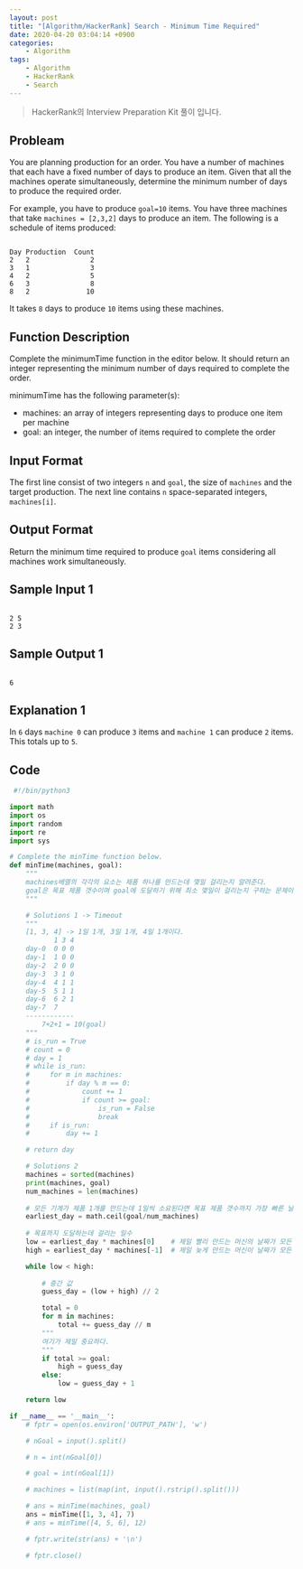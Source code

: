 ```yaml
---
layout: post
title: "[Algorithm/HackerRank] Search - Minimum Time Required"
date: 2020-04-20 03:04:14 +0900
categories: 
    - Algorithm
tags:
    - Algorithm
    - HackerRank
    - Search
---
```


> HackerRank의 Interview Preparation Kit 풀이 입니다.

<!-- more -->


## Probleam
You are planning production for an order. You have a number of machines that each have a fixed number of days to produce an item. Given that all the machines operate simultaneously, determine the minimum number of days to produce the required order.

For example, you have to produce `goal=10` items. You have three machines that take `machines = [2,3,2]` days to produce an item. The following is a schedule of items produced:
```

Day Production  Count
2   2               2
3   1               3
4   2               5
6   3               8
8   2              10
```

It takes `8` days to produce `10` items using these machines.

## Function Description
Complete the minimumTime function in the editor below. It should return an integer representing the minimum number of days required to complete the order.

minimumTime has the following parameter(s):
- machines: an array of integers representing days to produce one item per machine
- goal: an integer, the number of items required to complete the order


## Input Format
The first line consist of two integers `n` and `goal`, the size of `machines` and the target production.
The next line contains `n` space-separated integers, `machines[i]`.

## Output Format
Return the minimum time required to produce `goal` items considering all machines work simultaneously.

## Sample Input 1
```

2 5
2 3
```


## Sample Output 1
```

6
```


## Explanation 1
In `6` days `machine 0` can produce `3` items and `machine 1` can produce `2` items. This totals up to `5`.

## Code

```python
 #!/bin/python3

import math
import os
import random
import re
import sys

# Complete the minTime function below.
def minTime(machines, goal):
    """
    machines배열의 각각의 요소는 제품 하나를 만드는데 몇일 걸리는지 알려준다.
    goal은 목표 제품 갯수이며 goal에 도달하기 위해 최소 몇일이 걸리는지 구하는 문제이다.
    """

    # Solutions 1 -> Timeout
    """
    [1, 3, 4] -> 1일 1개, 3일 1개, 4일 1개이다. 
           1 3 4
    day-0  0 0 0
    day-1  1 0 0
    day-2  2 0 0
    day-3  3 1 0
    day-4  4 1 1
    day-5  5 1 1
    day-6  6 2 1
    day-7  7
    ------------
        7+2+1 = 10(goal)
    """
    # is_run = True
    # count = 0
    # day = 1
    # while is_run:
    #     for m in machines:
    #         if day % m == 0:
    #             count += 1
    #             if count >= goal:
    #                 is_run = False
    #                 break
    #     if is_run:
    #         day += 1

    # return day

    # Solutions 2
    machines = sorted(machines)
    print(machines, goal)
    num_machines = len(machines)
    
    # 모든 기계가 제품 1개를 만드는데 1일씩 소요된다면 목표 제품 갯수까지 가장 빠른 날 
    earliest_day = math.ceil(goal/num_machines)
    
    # 목표까지 도달하는데 걸리는 일수
    low = earliest_day * machines[0]    # 제일 빨리 만드는 머신의 날짜가 모든 머신과 같을 때 
    high = earliest_day * machines[-1]  # 제일 늦게 만드는 머신이 날짜가 모든 머신과 같을 때 

    while low < high:
        
        # 중간 값
        guess_day = (low + high) // 2

        total = 0
        for m in machines:
            total += guess_day // m
        """
        여기가 제일 중요하다.
        """
        if total >= goal:
            high = guess_day
        else:
            low = guess_day + 1

    return low

if __name__ == '__main__':
    # fptr = open(os.environ['OUTPUT_PATH'], 'w')

    # nGoal = input().split()

    # n = int(nGoal[0])

    # goal = int(nGoal[1])

    # machines = list(map(int, input().rstrip().split()))

    # ans = minTime(machines, goal)
    ans = minTime([1, 3, 4], 7)
    # ans = minTime([4, 5, 6], 12)

    # fptr.write(str(ans) + '\n')

    # fptr.close()

```
